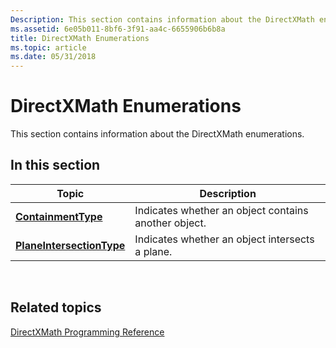 ```yaml
---
Description: This section contains information about the DirectXMath enumerations.
ms.assetid: 6e05b011-8bf6-3f91-aa4c-6655906b6b8a
title: DirectXMath Enumerations
ms.topic: article
ms.date: 05/31/2018
---
```


# DirectXMath Enumerations

This section contains information about the DirectXMath enumerations.

## In this section



| Topic                                                             | Description                                                     |
|-------------------------------------------------------------------|-----------------------------------------------------------------|
| [**ContainmentType**](/windows/desktop/api/DirectXCollision/ne-directxcollision-containmenttype)<br/>             | Indicates whether an object contains another object.<br/> |
| [**PlaneIntersectionType**](/windows/desktop/api/DirectXCollision/ne-directxcollision-planeintersectiontype)<br/> | Indicates whether an object intersects a plane.<br/>      |



 

## Related topics

<dl> <dt>

[DirectXMath Programming Reference](ovw-xnamath-reference.md)
</dt> </dl>

 

 




